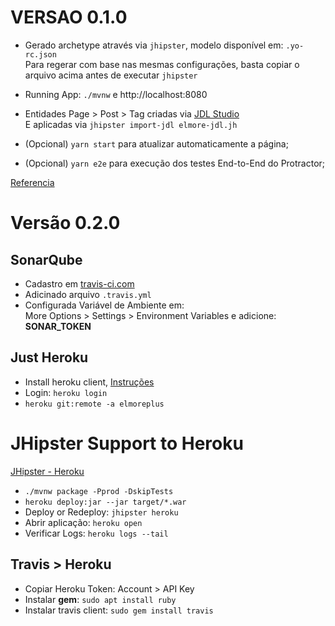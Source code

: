 # VERSAO 0.1.0  

- Gerado archetype através via `jhipster`, modelo disponível em: `.yo-rc.json`  
  Para regerar com base nas mesmas configurações, basta copiar o arquivo acima antes de executar `jhipster`  
  
- Running App: `./mvnw` e http://localhost:8080  
  
- Entidades Page > Post > Tag criadas via [JDL Studio](https://start.jhipster.tech/jdl-studio/)  
  E aplicadas via `jhipster import-jdl elmore-jdl.jh`  
  
- (Opcional) `yarn start` para atualizar automaticamente a página;  
- (Opcional) `yarn e2e` para execução dos testes End-to-End do Protractor;  

[Referencia](http://gist.asciidoctor.org/?github-mraible/jhipster4-demo//README.adoc)  
  

# Versão 0.2.0  
## SonarQube  
- Cadastro em [travis-ci.com](https://travis-ci.com)  
- Adicinado arquivo `.travis.yml`  
- Configurada Variável de Ambiente em:   
  More Options > Settings > Environment Variables e adicione: **SONAR_TOKEN**  
  
## Just Heroku
- Install heroku client, [Instruções](https://devcenter.heroku.com/articles/heroku-cli)  
- Login: `heroku login`  
- `heroku git:remote -a elmoreplus`  

# JHipster Support to Heroku  
[JHipster - Heroku](https://www.jhipster.tech/heroku/)  
- `./mvnw package -Pprod -DskipTests`  
- `heroku deploy:jar --jar target/*.war`  
- Deploy or Redeploy: `jhipster heroku`
- Abrir aplicação: `heroku open`
- Verificar Logs:	`heroku logs --tail`
  
  
## Travis > Heroku
- Copiar Heroku Token: Account > API Key  
- Instalar **gem**: `sudo apt install ruby`  
- Instalar travis client: `sudo gem install travis`

   